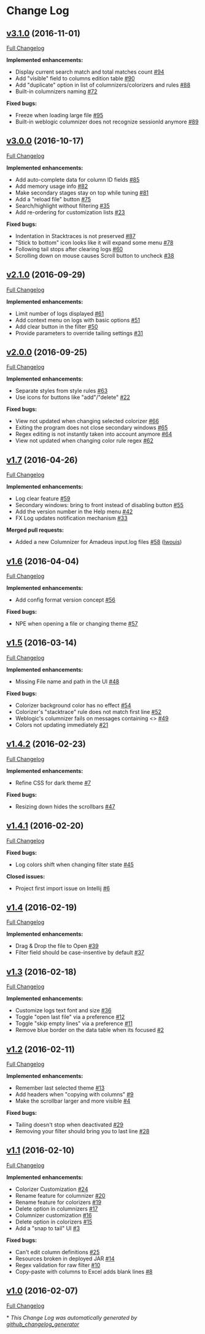 # Change Log

## [v3.1.0](https://bintray.com/joffrey-bion/applications/fx-log/3.1.0) (2016-11-01)
[Full Changelog](https://github.com/joffrey-bion/fx-log/compare/v3.0.0...v3.1.0)

**Implemented enhancements:**

- Display current search match and total matches count [\#94](https://github.com/joffrey-bion/fx-log/issues/94)
- Add "visible" field to columns edition table [\#90](https://github.com/joffrey-bion/fx-log/issues/90)
- Add "duplicate" option in list of columnizers/colorizers and rules [\#88](https://github.com/joffrey-bion/fx-log/issues/88)
- Built-in columnizers naming [\#72](https://github.com/joffrey-bion/fx-log/issues/72)

**Fixed bugs:**

- Freeze when loading large file [\#95](https://github.com/joffrey-bion/fx-log/issues/95)
- Built-in weblogic columnizer does not recognize sessionId anymore [\#89](https://github.com/joffrey-bion/fx-log/issues/89)

## [v3.0.0](https://bintray.com/joffrey-bion/applications/fx-log/3.0.0) (2016-10-17)
[Full Changelog](https://github.com/joffrey-bion/fx-log/compare/v2.1.0...v3.0.0)

**Implemented enhancements:**

- Add auto-complete data for column ID fields [\#85](https://github.com/joffrey-bion/fx-log/issues/85)
- Add memory usage info [\#82](https://github.com/joffrey-bion/fx-log/issues/82)
- Make secondary stages stay on top while tuning [\#81](https://github.com/joffrey-bion/fx-log/issues/81)
- Add a "reload file" button [\#75](https://github.com/joffrey-bion/fx-log/issues/75)
- Search/highlight without filtering [\#35](https://github.com/joffrey-bion/fx-log/issues/35)
- Add re-ordering for customization lists [\#23](https://github.com/joffrey-bion/fx-log/issues/23)

**Fixed bugs:**

- Indentation in Stacktraces is not preserved [\#87](https://github.com/joffrey-bion/fx-log/issues/87)
- "Stick to bottom" icon looks like it will expand some menu [\#78](https://github.com/joffrey-bion/fx-log/issues/78)
- Following tail stops after clearing logs [\#60](https://github.com/joffrey-bion/fx-log/issues/60)
- Scrolling down on mouse causes Scroll button to uncheck [\#38](https://github.com/joffrey-bion/fx-log/issues/38)

## [v2.1.0](https://bintray.com/joffrey-bion/applications/fx-log/2.1.0) (2016-09-29)
[Full Changelog](https://github.com/joffrey-bion/fx-log/compare/v2.0.0...v2.1.0)

**Implemented enhancements:**

- Limit number of logs displayed [\#61](https://github.com/joffrey-bion/fx-log/issues/61)
- Add context menu on logs with basic options [\#51](https://github.com/joffrey-bion/fx-log/issues/51)
- Add clear button in the filter [\#50](https://github.com/joffrey-bion/fx-log/issues/50)
- Provide parameters to override tailing settings [\#31](https://github.com/joffrey-bion/fx-log/issues/31)

## [v2.0.0](https://bintray.com/joffrey-bion/applications/fx-log/2.0.0) (2016-09-25)
[Full Changelog](https://github.com/joffrey-bion/fx-log/compare/v1.7...v2.0.0)

**Implemented enhancements:**

- Separate styles from style rules [\#63](https://github.com/joffrey-bion/fx-log/issues/63)
- Use icons for buttons like "add"/"delete" [\#22](https://github.com/joffrey-bion/fx-log/issues/22)

**Fixed bugs:**

- View not updated when changing selected colorizer [\#66](https://github.com/joffrey-bion/fx-log/issues/66)
- Exiting the program does not close secondary windows [\#65](https://github.com/joffrey-bion/fx-log/issues/65)
- Regex editing is not instantly taken into account anymore [\#64](https://github.com/joffrey-bion/fx-log/issues/64)
- View not updated when changing color rule regex [\#62](https://github.com/joffrey-bion/fx-log/issues/62)

## [v1.7](https://bintray.com/joffrey-bion/applications/fx-log/1.7) (2016-04-26)
[Full Changelog](https://github.com/joffrey-bion/fx-log/compare/v1.6...v1.7)

**Implemented enhancements:**

- Log clear feature [\#59](https://github.com/joffrey-bion/fx-log/issues/59)
- Secondary windows: bring to front instead of disabling button [\#55](https://github.com/joffrey-bion/fx-log/issues/55)
- Add the version number in the Help menu [\#42](https://github.com/joffrey-bion/fx-log/issues/42)
- FX Log updates notification mechanism [\#33](https://github.com/joffrey-bion/fx-log/issues/33)

**Merged pull requests:**

- Added a new Columnizer for Amadeus input.log files [\#58](https://github.com/joffrey-bion/fx-log/pull/58) ([lwouis](https://github.com/lwouis))

## [v1.6](https://bintray.com/joffrey-bion/applications/fx-log/1.6) (2016-04-04)
[Full Changelog](https://github.com/joffrey-bion/fx-log/compare/v1.5...v1.6)

**Implemented enhancements:**

- Add config format version concept [\#56](https://github.com/joffrey-bion/fx-log/issues/56)

**Fixed bugs:**

- NPE when opening a file or changing theme [\#57](https://github.com/joffrey-bion/fx-log/issues/57)

## [v1.5](https://bintray.com/joffrey-bion/applications/fx-log/1.5) (2016-03-14)
[Full Changelog](https://github.com/joffrey-bion/fx-log/compare/v1.4.2...v1.5)

**Implemented enhancements:**

- Missing File name and path in the UI [\#48](https://github.com/joffrey-bion/fx-log/issues/48)

**Fixed bugs:**

- Colorizer background color has no effect [\#54](https://github.com/joffrey-bion/fx-log/issues/54)
- Colorizer's "stacktrace" rule does not match first line [\#52](https://github.com/joffrey-bion/fx-log/issues/52)
- Weblogic's columnizer fails on messages containing \<\> [\#49](https://github.com/joffrey-bion/fx-log/issues/49)
- Colors not updating immediately [\#21](https://github.com/joffrey-bion/fx-log/issues/21)

## [v1.4.2](https://bintray.com/joffrey-bion/applications/fx-log/1.4.2) (2016-02-23)
[Full Changelog](https://github.com/joffrey-bion/fx-log/compare/v1.4.1...v1.4.2)

**Implemented enhancements:**

- Refine CSS for dark theme [\#7](https://github.com/joffrey-bion/fx-log/issues/7)

**Fixed bugs:**

- Resizing down hides the scrollbars [\#47](https://github.com/joffrey-bion/fx-log/issues/47)

## [v1.4.1](https://bintray.com/joffrey-bion/applications/fx-log/1.4.1) (2016-02-20)
[Full Changelog](https://github.com/joffrey-bion/fx-log/compare/v1.4...v1.4.1)

**Fixed bugs:**

- Log colors shift when changing filter state [\#45](https://github.com/joffrey-bion/fx-log/issues/45)

**Closed issues:**

- Project first import issue on Intellij [\#6](https://github.com/joffrey-bion/fx-log/issues/6)

## [v1.4](https://bintray.com/joffrey-bion/applications/fx-log/1.4) (2016-02-19)
[Full Changelog](https://github.com/joffrey-bion/fx-log/compare/v1.3...v1.4)

**Implemented enhancements:**

- Drag & Drop the file to Open [\#39](https://github.com/joffrey-bion/fx-log/issues/39)
- Filter field should be case-insentive by default [\#37](https://github.com/joffrey-bion/fx-log/issues/37)

## [v1.3](https://bintray.com/joffrey-bion/applications/fx-log/1.3) (2016-02-18)
[Full Changelog](https://github.com/joffrey-bion/fx-log/compare/v1.2...v1.3)

**Implemented enhancements:**

- Customize logs text font and size [\#36](https://github.com/joffrey-bion/fx-log/issues/36)
- Toggle "open last file" via a preference [\#12](https://github.com/joffrey-bion/fx-log/issues/12)
- Toggle "skip empty lines" via a preference [\#11](https://github.com/joffrey-bion/fx-log/issues/11)
- Remove blue border on the data table when its focused [\#2](https://github.com/joffrey-bion/fx-log/issues/2)

## [v1.2](https://bintray.com/joffrey-bion/applications/fx-log/1.2) (2016-02-11)
[Full Changelog](https://github.com/joffrey-bion/fx-log/compare/v1.1...v1.2)

**Implemented enhancements:**

- Remember last selected theme [\#13](https://github.com/joffrey-bion/fx-log/issues/13)
- Add headers when "copying with columns" [\#9](https://github.com/joffrey-bion/fx-log/issues/9)
- Make the scrollbar larger and more visible [\#4](https://github.com/joffrey-bion/fx-log/issues/4)

**Fixed bugs:**

- Tailing doesn't stop when deactivated [\#29](https://github.com/joffrey-bion/fx-log/issues/29)
- Removing your filter should bring you to last line [\#28](https://github.com/joffrey-bion/fx-log/issues/28)

## [v1.1](https://bintray.com/joffrey-bion/applications/fx-log/1.1) (2016-02-10)
[Full Changelog](https://github.com/joffrey-bion/fx-log/compare/v1.0...v1.1)

**Implemented enhancements:**

- Colorizer Customization [\#24](https://github.com/joffrey-bion/fx-log/issues/24)
- Rename feature for columnizer [\#20](https://github.com/joffrey-bion/fx-log/issues/20)
- Rename feature for colorizers [\#19](https://github.com/joffrey-bion/fx-log/issues/19)
- Delete option in columnizers [\#17](https://github.com/joffrey-bion/fx-log/issues/17)
- Columnizer customization [\#16](https://github.com/joffrey-bion/fx-log/issues/16)
- Delete option in colorizers [\#15](https://github.com/joffrey-bion/fx-log/issues/15)
- Add a "snap to tail" UI [\#3](https://github.com/joffrey-bion/fx-log/issues/3)

**Fixed bugs:**

- Can't edit column definitions [\#25](https://github.com/joffrey-bion/fx-log/issues/25)
- Resources broken in deployed JAR [\#14](https://github.com/joffrey-bion/fx-log/issues/14)
- Regex validation for raw filter [\#10](https://github.com/joffrey-bion/fx-log/issues/10)
- Copy-paste with columns to Excel adds blank lines [\#8](https://github.com/joffrey-bion/fx-log/issues/8)

## [v1.0](https://bintray.com/joffrey-bion/applications/fx-log/1.0) (2016-02-07)
[Full Changelog](https://github.com/joffrey-bion/fx-log/compare/v0.9...v1.0)



\* *This Change Log was automatically generated by [github_changelog_generator](https://github.com/skywinder/Github-Changelog-Generator)*